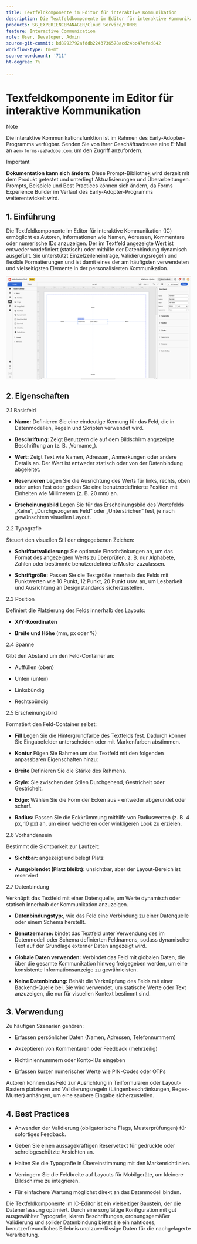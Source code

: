 ```yaml
---
title: Textfeldkomponente im Editor für interaktive Kommunikation
description: Die Textfeldkomponente im Editor für interaktive Kommunikation in AEM Forms ermöglicht es Autorinnen und Autoren, Informationen wie Namen, Adressen, Kommentare oder numerische IDs anzuzeigen.
products: SG_EXPERIENCEMANAGER/Cloud Service/FORMS
feature: Interactive Communication
role: User, Developer, Admin
source-git-commit: bd8992792afddb2243736578acd24bc47efad842
workflow-type: tm+mt
source-wordcount: '711'
ht-degree: 7%

---
```



# Textfeldkomponente im Editor für interaktive Kommunikation

>[!NOTE]
>
> Die interaktive Kommunikationsfunktion ist im Rahmen des Early-Adopter-Programms verfügbar. Senden Sie von Ihrer Geschäftsadresse eine E-Mail an `aem-forms-ea@adobe.com`, um den Zugriff anzufordern.

>[!IMPORTANT]
>
> **Dokumentation kann sich ändern**: Diese Prompt-Bibliothek wird derzeit mit dem Produkt getestet und unterliegt Aktualisierungen und Überarbeitungen. Prompts, Beispiele und Best Practices können sich ändern, da Forms Experience Builder im Verlauf des Early-Adopter-Programms weiterentwickelt wird.

## &#x200B;1. Einführung

Die Textfeldkomponente im Editor für interaktive Kommunikation (IC) ermöglicht es Autoren, Informationen wie Namen, Adressen, Kommentare oder numerische IDs anzuzeigen. Der im Textfeld angezeigte Wert ist entweder vordefiniert (statisch) oder mithilfe der Datenbindung dynamisch ausgefüllt. Sie unterstützt Einzelzeileneinträge, Validierungsregeln und flexible Formatierungen und ist damit eines der am häufigsten verwendeten und vielseitigsten Elemente in der personalisierten Kommunikation.

![IC-Dokument suchen](/help/forms/interactive-communication/assets/textfield.png)

## &#x200B;2. Eigenschaften

2.1 Basisfeld

- **Name:** Definieren Sie eine eindeutige Kennung für das Feld, die in Datenmodellen, Regeln und Skripten verwendet wird.

- **Beschriftung:** Zeigt Benutzern die auf dem Bildschirm angezeigte Beschriftung an (z. B. „Vorname„).

- **Wert:** Zeigt Text wie Namen, Adressen, Anmerkungen oder andere Details an. Der Wert ist entweder statisch oder von der Datenbindung abgeleitet.

- **Reservieren** Legen Sie die Ausrichtung des Werts für links, rechts, oben oder unten fest oder geben Sie eine benutzerdefinierte Position mit Einheiten wie Millimetern (z. B. 20 mm) an.

- **Erscheinungsbild** Legen Sie für das Erscheinungsbild des Wertefelds „Keine“, „Durchgezogenes Feld“ oder „Unterstrichen“ fest, je nach gewünschtem visuellen Layout.

2.2 Typografie

Steuert den visuellen Stil der eingegebenen Zeichen:

- **Schriftartvalidierung:** Sie optionale Einschränkungen an, um das Format des angezeigten Werts zu überprüfen, z. B. nur Alphabete, Zahlen oder bestimmte benutzerdefinierte Muster zuzulassen.

- **Schriftgröße:** Passen Sie die Textgröße innerhalb des Felds mit Punktwerten wie 10 Punkt, 12 Punkt, 20 Punkt usw. an, um Lesbarkeit und Ausrichtung an Designstandards sicherzustellen.

2.3 Position

Definiert die Platzierung des Felds innerhalb des Layouts:

- **X/Y-Koordinaten**

- **Breite und Höhe** (mm, px oder %)

2.4 Spanne

Gibt den Abstand um den Feld-Container an:

- Auffüllen (oben)

- Unten (unten)

- Linksbündig

- Rechtsbündig

2.5 Erscheinungsbild

Formatiert den Feld-Container selbst:

- **Fill** Legen Sie die Hintergrundfarbe des Textfelds fest. Dadurch können Sie Eingabefelder unterscheiden oder mit Markenfarben abstimmen.

- **Kontur** Fügen Sie Rahmen um das Textfeld mit den folgenden anpassbaren Eigenschaften hinzu:

- **Breite** Definieren Sie die Stärke des Rahmens.

- **Style:** Sie zwischen den Stilen Durchgehend, Gestrichelt oder Gestrichelt.

- **Edge:** Wählen Sie die Form der Ecken aus - entweder abgerundet oder scharf.

- **Radius:** Passen Sie die Eckkrümmung mithilfe von Radiuswerten (z. B. 4 px, 10 px) an, um einen weicheren oder winkligeren Look zu erzielen.

2.6 Vorhandensein

Bestimmt die Sichtbarkeit zur Laufzeit:

- **Sichtbar:** angezeigt und belegt Platz

- **Ausgeblendet (Platz bleibt):** unsichtbar, aber der Layout-Bereich ist reserviert

2.7 Datenbindung

Verknüpft das Textfeld mit einer Datenquelle, um Werte dynamisch oder statisch innerhalb der Kommunikation anzuzeigen.

- **Datenbindungstyp:**, wie das Feld eine Verbindung zu einer Datenquelle oder einem Schema herstellt.

- **Benutzername:** bindet das Textfeld unter Verwendung des im Datenmodell oder Schema definierten Feldnamens, sodass dynamischer Text auf der Grundlage externer Daten angezeigt wird.

- **Globale Daten verwenden:** Verbindet das Feld mit globalen Daten, die über die gesamte Kommunikation hinweg freigegeben werden, um eine konsistente Informationsanzeige zu gewährleisten.

- **Keine Datenbindung:** Behält die Verknüpfung des Felds mit einer Backend-Quelle bei. Sie wird verwendet, um statische Werte oder Text anzuzeigen, die nur für visuellen Kontext bestimmt sind.

## &#x200B;3. Verwendung

Zu häufigen Szenarien gehören:

- Erfassen persönlicher Daten (Namen, Adressen, Telefonnummern)

- Akzeptieren von Kommentaren oder Feedback (mehrzeilig)

- Richtliniennummern oder Konto-IDs eingeben

- Erfassen kurzer numerischer Werte wie PIN-Codes oder OTPs

Autoren können das Feld zur Ausrichtung in Teilformularen oder Layout-Rastern platzieren und Validierungsregeln (Längenbeschränkungen, Regex-Muster) anhängen, um eine saubere Eingabe sicherzustellen.

## &#x200B;4. Best Practices

- Anwenden der Validierung (obligatorische Flags, Musterprüfungen) für sofortiges Feedback.

- Geben Sie einen aussagekräftigen Reservetext für gedruckte oder schreibgeschützte Ansichten an.

- Halten Sie die Typografie in Übereinstimmung mit den Markenrichtlinien.

- Verringern Sie die Feldbreite auf Layouts für Mobilgeräte, um kleinere Bildschirme zu integrieren.

- Für einfachere Wartung möglichst direkt an das Datenmodell binden.

Die Textfeldkomponente im IC-Editor ist ein vielseitiger Baustein, der die Datenerfassung optimiert. Durch eine sorgfältige Konfiguration mit gut ausgewählter Typografie, klaren Beschriftungen, ordnungsgemäßer Validierung und solider Datenbindung bietet sie ein nahtloses, benutzerfreundliches Erlebnis und zuverlässige Daten für die nachgelagerte Verarbeitung.


